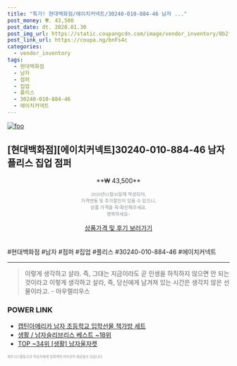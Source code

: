 ```yaml
--- 
title: "특가! 현대백화점/에이치커넥트/30240-010-884-46 남자 ..." 
post_money: ₩. 43,500 
post_date: dt. 2020.01.30 
post_img_url: https://static.coupangcdn.com/image/vendor_inventory/8b2f/f73943e86bb1ddfd17ec3753173a6c6a68192b21f263c5e35b9b34d1ba39.jpg 
post_link_url: https://coupa.ng/bnFs4c 
categories: 
  - vendor_inventory 
tags: 
  - 현대백화점 
  - 남자 
  - 점퍼 
  - 집업 
  - 플리스 
  - 30240-010-884-46 
  - 에이치커넥트 
--- 
```

[![foo](https://static.coupangcdn.com/image/vendor_inventory/8b2f/f73943e86bb1ddfd17ec3753173a6c6a68192b21f263c5e35b9b34d1ba39.jpg)](https://coupa.ng/bnFs4c) 

## [현대백화점][에이치커넥트]30240-010-884-46 남자 플리스 집업 점퍼 
<p style="text-align: center;">**₩ 43,500**</p> 
<p style="text-align: center;"><span style="color: #898c8f; font-family: Georgia,Times,serif; font-size: 0.75em;">2020년01월30일에 작성되어, <br>가격변동 및 추가할인이 있을 수 있으니,<br> 상품 가격을 꼭!확인해주세요.<br>행복하세요~</span> 
</p>	 
<div markdown="0" style="text-align: center;"><a href="https://coupa.ng/bnFs4c" class="btn btn--success">상품가격 및 후기 보러가기</a></div> 
<br><br> 
  #현대백화점 #남자 #점퍼 #집업 #플리스 #30240-010-884-46 #에이치커넥트 
<hr> 

> 이렇게 생각하고 살라. 즉, 그대는 지금이라도 곧 인생을 하직하지 않으면 안 되는 것이라고 이렇게 생각하고 살라, 즉, 당신에게 남겨져 있는 시간은 생각지 않은 선물이라고. - 아우렐리우스 


### POWER LINK

* <a href="https://blog.naver.com/an0733/221784882750" target="_blank">캡틴아메리카 남자 초등학교 입학선물 책가방 세트</a>
* <a href="https://blog.naver.com/santokki14/221777375184" target="_blank">생활 / 남자슬리브리스 베스트 ~18위</a>
* <a href="https://blog.naver.com/fasyy4321/221782285980" target="_blank"> TOP ~34위 [생활] 남자울자켓</a>

<span style="color: #898c8f; font-family: Georgia,Times,serif; font-size: 0.55em;">파트너스활동으로 작성자에게 일정액의 커미션이 제공될수 있습니다.</span> 
